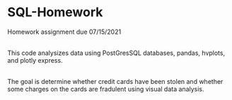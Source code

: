 # SQL-Homework
Homework assignment due 07/15/2021 </br></br>

This code analysizes data using PostGresSQL databases, pandas, hvplots, and plotly express.</br></br>

The goal is determine whether credit cards have been stolen and whether some charges on the cards are fradulent using visual data analysis.
